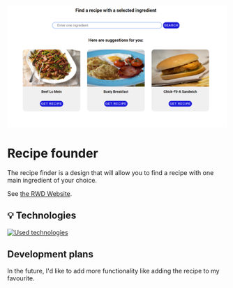 ![a screenshot presenting the front page of the project website](./img/scrn.png)

# Recipe founder

The recipe finder is a design that will allow you to find a recipe with one main ingredient of your choice.

See [the RWD Website](https://domdzia.github.io/Recipe-generator-APP/).

## 💡 Technologies

[![Used technologies](https://skills.thijs.gg/icons?i=js,html,css,sass)](https://skills.thijs.gg)

## Development plans

In the future, I'd like to add more functionality like adding the recipe to my favourite.
